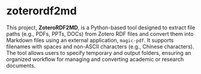 # zoterordf2md

This project, **ZoteroRDF2MD**, is a Python-based tool designed to extract file paths (e.g., PDFs, PPTs, DOCs) from Zotero RDF files and convert them into Markdown files using an external application, `magic-pdf`. It supports filenames with spaces and non-ASCII characters (e.g., Chinese characters). The tool allows users to specify temporary and output folders, ensuring an organized workflow for managing and converting academic or research documents.
